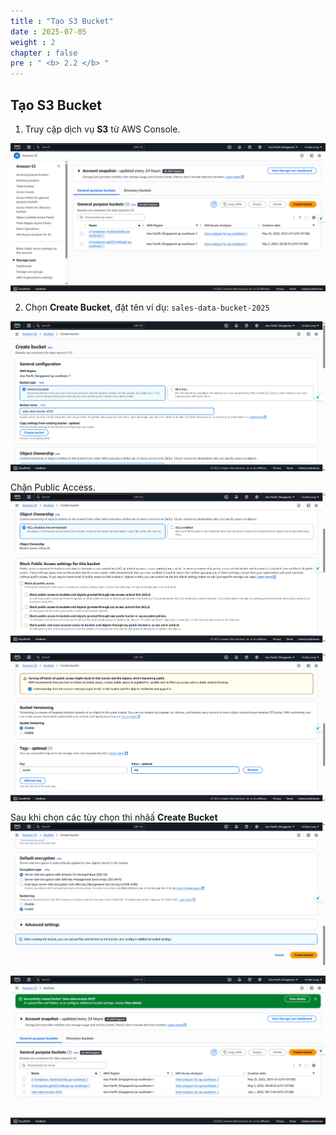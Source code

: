 ```yaml
---
title : "Tạo S3 Bucket"
date : 2025-07-05
weight : 2
chapter : false
pre : " <b> 2.2 </b> "
---
```


## Tạo S3 Bucket

1. Truy cập dịch vụ **S3** từ AWS Console.

![S3](../../../images/02/022/1.png?featherlight=false&width=90pc)

2. Chọn **Create Bucket**, đặt tên ví dụ: `sales-data-bucket-2025`

![S3](../../../images/02/022/2.png?featherlight=false&width=90pc)

Chặn Public Access.
![S3](../../../images/02/022/3.png?featherlight=false&width=90pc)

![S3](../../../images/02/022/4.png?featherlight=false&width=90pc)

Sau khi chọn các tùy chọn thì nhâấ **Create Bucket**
![S3](../../../images/02/022/5.png?featherlight=false&width=90pc)

![S3](../../../images/02/022/6.png?featherlight=false&width=90pc)

